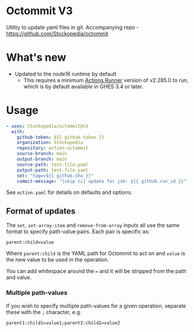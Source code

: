 # Octommit V3

Utility to update yaml files in git. Accompanying repo - <https://github.com/Stockopedia/octommit>

# What's new

- Updated to the node16 runtime by default
  - This requires a minimum [Actions Runner](https://github.com/actions/runner/releases/tag/v2.285.0) version of
    v2.285.0 to run, which is by default available in GHES 3.4 or later.

# Usage

```yaml
- uses: Stockopedia/octommit@v3
  with:
    github-token: ${{ github.token }}
    organization: Stockopedia
    repository: action-octommit
    source-branch: main
    output-branch: main
    source-path: test-file.yaml
    output-path: test-file.yaml
    set: "tag=v${{ github.sha }}"
    commit-message: "[skip ci] update for job: ${{ github.run_id }}"
```

See `action.yaml` for details on defaults and options.

## Format of updates

The `set`, `set-array-item` and `remove-from-array` inputs all use the same format to specify path-value pairs. Each pair is specific as:

```shell
parent:child=value
```

Where `parent:child` is the YAML path for Octommit to act on and `value` is the new value to be used in the operation.

You can add whitespace around the `=` and it will be stripped from the path and value.

### Multiple path-values

If you wish to specify multiple path-values for a given operation, separate these with the `;` character, e.g.

```shell
parent1:child1=value1;parent2:child2=value2
```
